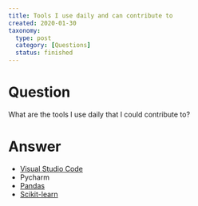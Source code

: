 ```yaml
---
title: Tools I use daily and can contribute to
created: 2020-01-30
taxonomy:
  type: post
  category: [Questions]
  status: finished
---
```


# Question
What are the tools I use daily that I could contribute to?

# Answer
* [Visual Studio Code](https://github.com/microsoft/vscode)
* Pycharm
* [Pandas](https://github.com/pandas-dev/pandas)
* [Scikit-learn](https://github.com/scikit-learn/scikit-learn)
